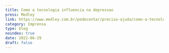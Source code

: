 ```yaml
---
title: Como a tecnologia influencia na depressao
press: Medley
link: https://www.medley.com.br/podecontar/preciso-ajuda/como-a-tecnologia-influencia-na-depressao
category: Imprensa
type: blog
noindex: true
date: 2022-06-29
draft: false
---
```

